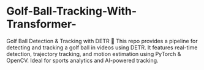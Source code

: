# Golf-Ball-Tracking-With-Transformer-
Golf Ball Detection &amp; Tracking with DETR 🎯  This repo provides a pipeline for detecting and tracking a golf ball in videos using DETR. It features real-time detection, trajectory tracking, and motion estimation using PyTorch &amp; OpenCV. Ideal for sports analytics and AI-powered tracking.
